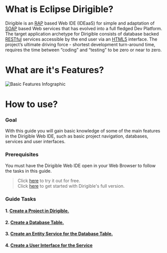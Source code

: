 # What is Eclipse Dirigible?

Dirigible is an [RAP](http://www.eclipse.org/rap/) based Web IDE (IDEaaS) for simple and adaptation of [SOAP](https://en.wikipedia.org/wiki/SOAP) based Web services that has evolved into a full fledged Dev Platform.
The target application archetype for Dirigible consists of database backed [RESTful](https://en.wikipedia.org/wiki/Representational_state_transfer) services accessible by the end user via an [HTML5](https://en.wikipedia.org/wiki/HTML5) interface. The project’s ultimate driving force - shortest development turn-around time, requires the time between “coding” and “testing” to be zero or near to zero.

# What are it's Features?
![Basic Features Infographic](https://github.com/dirigiblelabs/curriculum/blob/master/IvoYakov/DirigibleDoc/Images/BasicFeatures-Infographic.jpg)

# How to use?

### Goal
With this guide you will gain basic knowledge of some of the main features in the Dirigible Web IDE, such as basic project navigation, databases, services and user interfaces.

### Prerequisites
You must have the Dirigible Web IDE open in your Web Browser to follow the tasks in this guide.
> Click [here](http://dirigible.eclipse.org/) to try it out for free.</br>
> Click [here](http://www.dirigible.io/getting_started.html) to get started with Dirigible's full version.</br>


### Guide Tasks
#### 1. [Create a Project in Dirigible.](https://github.com/dirigiblelabs/curriculum/tree/master/IvoYakov/DirigibleDoc/Guides/CreateProject.md)
#### 2. [Create a Database Table.](https://github.com/dirigiblelabs/curriculum/tree/master/IvoYakov/DirigibleDoc/Guides/CreateDatabaseTable.md)
#### 3. [Create an Entity Service for the Database Table.](https://github.com/dirigiblelabs/curriculum/blob/master/IvoYakov/DirigibleDoc/Guides/CreateEntityService.md)
#### 4. [Create a User Interface for the Service](https://github.com/dirigiblelabs/curriculum/tree/master/IvoYakov/DirigibleDoc/Guides/CreateUserInterface.md)
